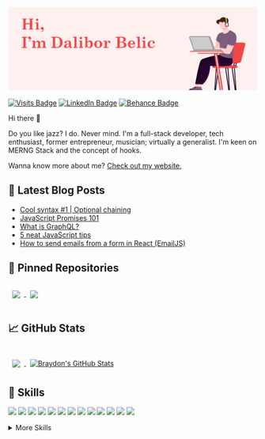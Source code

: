 [![Dalibor's GitHub Banner](./assets/githubBackground.png)](https://daliborbelic.com)

[![Visits Badge](https://badges.pufler.dev/visits/daliboru/daliboru)](https://www.daliborbelic.com)
[![LinkedIn Badge](https://img.shields.io/badge/LinkedIn-Profile-informational?style=flat&logo=linkedin&logoColor=white&color=0D76A8)](https://www.linkedin.com/in/daliborbelic/)
[![Behance Badge](https://img.shields.io/badge/Behance-Profile-informational?style=flat&logo=behance&logoColor=white&color=black)](https://www.behance.net/daliboru)

Hi there 👋

Do you like jazz? I do. Never mind. I'm a full-stack developer, tech enthusiast, former entrepreneur, musician; virtually a generalist.
I'm keen on MERNG Stack and the concept of hooks.

Wanna know more about me? [Check out my website.](https://daliborbelic.com/)

## 📩 Latest Blog Posts

<!-- BLOG-POST-LIST:START -->
- [Cool syntax #1 | Optional chaining](https://dev.to/daliboru/cool-syntax-1-optional-chaining-3410)
- [JavaScript Promises 101](https://dev.to/daliboru/javascript-promises-101-3h56)
- [What is GraphQL?](https://dev.to/daliboru/what-is-graphql-2031)
- [5 neat JavaScript tips](https://dev.to/daliboru/5-neat-javascript-tips-284o)
- [How to send emails from a form in React (EmailJS)](https://dev.to/daliboru/how-to-send-emails-from-a-form-in-react-emailjs-27d1)
<!-- BLOG-POST-LIST:END -->

## 📌 Pinned Repositories

<a href="https://github.com/daliboru/smb-client">
  <img align="center" style="margin:1rem 0.5rem" src="https://github-readme-stats.vercel.app/api/pin/?username=daliboru&repo=smb-client&title_color=ffffff&text_color=c9cacc&icon_color=4AB197&bg_color=1A2B34" />
</a>
<a href="https://github.com/daliboru/smb-server">
  <img align="center" style="margin:1rem 0.5rem" src="https://github-readme-stats.vercel.app/api/pin/?username=daliboru&repo=smb-server&title_color=ffffff&text_color=c9cacc&icon_color=4AB197&bg_color=1A2B34" />
</a>

## &#x1f4c8; GitHub Stats

<br>

<a href="https://github.com/daliboru">
  <img align="center" style="margin:0.5rem" src="https://github-readme-stats.vercel.app/api/top-langs/?username=daliboru&hide=html,css&title_color=ffffff&text_color=c9cacc&icon_color=4AB197&bg_color=1A2B34" />
</a>

<a href="https://github.com/daliboru">
  <img align="center" style="margin:0.5rem" src="https://github-readme-stats.vercel.app/api?username=daliboru&show_icons=true&line_height=27&count_private=true&title_color=ffffff&text_color=c9cacc&icon_color=4AB097&bg_color=1A2B34" alt="Braydon's GitHub Stats" />
</a>

<br>

## 💼 Skills

![](https://img.shields.io/badge/Code-React-informational?style=flat&logo=react&logoColor=white&color=4AB197)
![](https://img.shields.io/badge/Code-NextJS-informational?style=flat&logo=next.js&logoColor=white&color=4AB197)
![](https://img.shields.io/badge/Code-Angular-informational?style=flat&logo=angular&logoColor=white&color=4AB197)
![](https://img.shields.io/badge/Code-JavaScript-informational?style=flat&logo=JavaScript&logoColor=white&color=4AB197)
![](https://img.shields.io/badge/Code-TypeScript-informational?style=flat&logo=TypeScript&logoColor=white&color=4AB197)
![](https://img.shields.io/badge/Code-Python-informational?style=flat&logo=Python&logoColor=white&color=4AB197)
![](https://img.shields.io/badge/Code-MongoDB-informational?style=flat&logo=MongoDB&logoColor=white&color=4AB197)
![](https://img.shields.io/badge/Code-MySQL-informational?style=flat&logo=MySQL&logoColor=white&color=4AB197)
![](https://img.shields.io/badge/Code-NodeJS-informational?style=flat&logo=node.js&logoColor=white&color=4AB197)
![](https://img.shields.io/badge/Code-NestJS-informational?style=flat&logo=nestjs&logoColor=white&color=4AB197)
![](https://img.shields.io/badge/Code-Express-informational?style=flat&logo=express&logoColor=white&color=4AB197)
![](https://img.shields.io/badge/Code-Ghost-informational?style=flat&logo=ghost&logoColor=white&color=4AB197)
![](https://img.shields.io/badge/Code-GrapghQL-informational?style=flat&logo=graphql&logoColor=white&color=4AB197)

<details>
<summary>More Skills</summary>
<br>

![](https://img.shields.io/badge/Style-CSS-informational?style=flat&logo=css3&logoColor=white&color=4AB197)
![](https://img.shields.io/badge/Style-Tailwind-informational?style=flat&logo=Tailwind-CSS&logoColor=white&color=4AB197)
![](https://img.shields.io/badge/Style-Sass-informational?style=flat&logo=Sass&logoColor=white&color=4AB197)
![](https://img.shields.io/badge/Style-MaterialUI-informational?style=flat&logo=material-ui&logoColor=white&color=4AB197)

<br>

![](https://img.shields.io/badge/Tools-NGINX-informational?style=flat&logo=nginx&logoColor=white&color=4AB197)
![](https://img.shields.io/badge/Tools-Netlify-informational?style=flat&logo=netlify&logoColor=white&color=4AB197)
![](https://img.shields.io/badge/Tools-Vercel-informational?style=flat&logo=vercel&logoColor=white&color=4AB197)
![](https://img.shields.io/badge/Tools-NPM-informational?style=flat&logo=npm&logoColor=white&color=4AB197)
![](https://img.shields.io/badge/Tools-Postman-informational?style=flat&logo=Postman&logoColor=white&color=4AB197)
![](https://img.shields.io/badge/Tools-Photoshop-informational?style=flat&logo=Adobe-Photoshop&logoColor=white&color=4AB197)
![](https://img.shields.io/badge/Tools-Illustrator-informational?style=flat&logo=Adobe-Illustrator&logoColor=white&color=4AB197)
![](https://img.shields.io/badge/Tools-GitHub-informational?style=flat&logo=GitHub&logoColor=white&color=4AB197)
![](https://img.shields.io/badge/Tools-GitLab-informational?style=flat&logo=GitLab&logoColor=white&color=4AB197)
![](https://img.shields.io/badge/Tools-Trello-informational?style=flat&logo=Trello&logoColor=white&color=4AB197)

</details>

<br>
